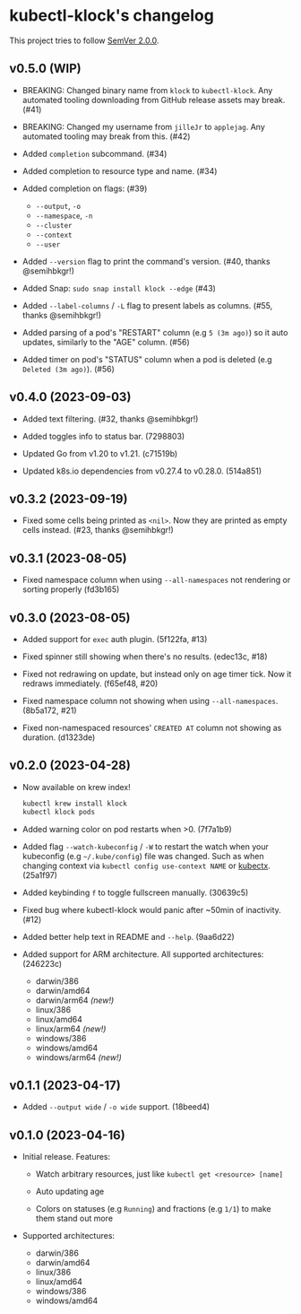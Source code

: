 <!--
SPDX-FileCopyrightText: 2023 Kalle Fagerberg

SPDX-License-Identifier: CC-BY-4.0
-->

# kubectl-klock's changelog

This project tries to follow [SemVer 2.0.0](https://semver.org/).

<!--
	When composing new changes to this list, try to follow convention.
	The WIP release shall be updated just before adding the Git tag.
	Replace (WIP) by (YYYY-MM-DD), e.g. (2021-02-09) for 9th of February, 2021
	A good source on conventions can be found here:
	https://changelog.md/
-->

## v0.5.0 (WIP)

- BREAKING: Changed binary name from `klock` to `kubectl-klock`.
  Any automated tooling downloading from GitHub release assets may break. (#41)

- BREAKING: Changed my username from `jilleJr` to `applejag`.
  Any automated tooling may break from this. (#42)

- Added `completion` subcommand. (#34)

- Added completion to resource type and name. (#34)

- Added completion on flags: (#39)

  - `--output`, `-o`
  - `--namespace`, `-n`
  - `--cluster`
  - `--context`
  - `--user`

- Added `--version` flag to print the command's version.
  (#40, thanks @semihbkgr!)

- Added Snap: `sudo snap install klock --edge` (#43)

- Added `--label-columns` / `-L` flag to present labels as columns.
  (#55, thanks @semihbkgr!)

- Added parsing of a pod's "RESTART" column (e.g `5 (3m ago)`)
  so it auto updates, similarly to the "AGE" column. (#56)

- Added timer on pod's "STATUS" column when a pod is deleted
  (e.g `Deleted (3m ago)`). (#56)

## v0.4.0 (2023-09-03)

- Added text filtering. (#32, thanks @semihbkgr!)

- Added toggles info to status bar. (7298803)

- Updated Go from v1.20 to v1.21. (c71519b)

- Updated k8s.io dependencies from v0.27.4 to v0.28.0. (514a851)

## v0.3.2 (2023-09-19)

- Fixed some cells being printed as `<nil>`. Now they are printed as empty
  cells instead. (#23, thanks @semihbkgr!)

## v0.3.1 (2023-08-05)

- Fixed namespace column when using `--all-namespaces` not rendering or
  sorting properly (fd3b165)

## v0.3.0 (2023-08-05)

- Added support for `exec` auth plugin. (5f122fa, #13)

- Fixed spinner still showing when there's no results. (edec13c, #18)

- Fixed not redrawing on update, but instead only on age timer tick.
  Now it redraws immediately. (f65ef48, #20)

- Fixed namespace column not showing when using `--all-namespaces`.
  (8b5a172, #21)

- Fixed non-namespaced resources' `CREATED AT` column not showing as duration.
  (d1323de)

## v0.2.0 (2023-04-28)

- Now available on krew index!

  ```bash
  kubectl krew install klock
  kubectl klock pods
  ```

- Added warning color on pod restarts when >0. (7f7a1b9)

- Added flag `--watch-kubeconfig` / `-W` to restart the watch when your
  kubeconfig (e.g `~/.kube/config`) file was changed. Such as when changing
  context via `kubectl config use-context NAME` or
  [kubectx](https://github.com/ahmetb/kubectx). (25a1f97)

- Added keybinding `f` to toggle fullscreen manually. (30639c5)

- Fixed bug where kubectl-klock would panic after ~50min of inactivity. (#12)

- Added better help text in README and `--help`. (9aa6d22)

- Added support for ARM architecture. All supported architectures: (246223c)

  - darwin/386
  - darwin/amd64
  - darwin/arm64 *(new!)*
  - linux/386
  - linux/amd64
  - linux/arm64 *(new!)*
  - windows/386
  - windows/amd64
  - windows/arm64 *(new!)*

## v0.1.1 (2023-04-17)

- Added `--output wide` / `-o wide` support. (18beed4)

## v0.1.0 (2023-04-16)

- Initial release. Features:

  - Watch arbitrary resources, just like `kubectl get <resource> [name]`

  - Auto updating age

  - Colors on statuses (e.g `Running`) and fractions (e.g `1/1`) to make them
    stand out more

- Supported architectures:

  - darwin/386
  - darwin/amd64
  - linux/386
  - linux/amd64
  - windows/386
  - windows/amd64

